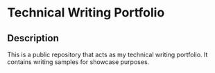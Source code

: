 # Technical Writing Portfolio

## Description

This is a public repository that acts as my technical writing portfolio. It contains writing samples for showcase purposes.

